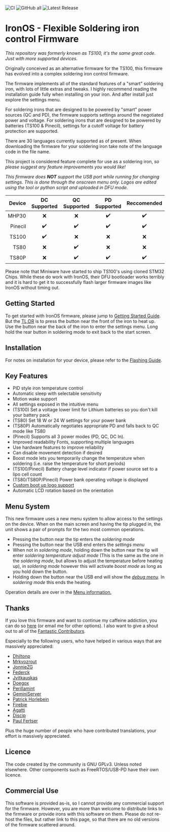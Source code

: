 ![CI](https://github.com/Ralim/ts100/workflows/CI%20Build%20all/badge.svg)
![GitHub all](https://img.shields.io/github/downloads/ralim/IronOS/total)
![Latest Release](https://img.shields.io/github/v/release/ralim/IronOS)

# IronOS - Flexible Soldering iron control Firmware

_This repository was formerly known as TS100, it's the same great code. Just with more supported devices._

Originally conceived as an alternative firmware for the TS100, this firmware has evolved into a complex soldering iron control firmware.

The firmware implements all of the standard features of a "smart" soldering iron, with lots of little extras and tweaks.
I highly recommend reading the installation guide fully when installing on your iron. And after install just explore the settings menu.

For soldering irons that are designed to be powered by "smart" power sources (QC and PD), the firmware supports settings around the negotiated power and voltage.
For soldering irons that are designed to be powered by batteries (TS100 & Pinecil), settings for a cutoff voltage for battery protection are supported.

There are 30 languages currently supported as of present. When downloading the firmware for your soldering iron take note of the language code in the file name.

This project is considered feature complete for use as a soldering iron, _so please suggest any feature improvements you would like!_

_This firmware does **NOT** support the USB port while running for changing settings. This is done through the onscreen menu only. Logos are edited using the tool or python script and uploaded in DFU mode._


|  Device 	| DC Supported 	| QC Supported 	| PD Supported 	| Reccomended 	|
|--------:	|:------------:	|:------------:	|:------------:	|:-----------:	|
|   MHP30 	|      ❌       |      ❌      |      ✔️      |      ✔️       |
| Pinecil 	|      ✔️       |      ✔️      |      ✔️      |      ✔️       |
|   TS100 	|      ✔️       |      ❌      |      ❌      |      ❌       |
|    TS80 	|      ❌       |      ✔️      |      ❌      |      ❌       |
|   TS80P 	|      ❌       |      ✔️      |      ✔️      |      ✔️       |

Please note that Miniware have started to ship TS100's using cloned STM32 Chips. While these do work with IronOS, their DFU bootloader works terribly and it is hard to get it to successfully flash larger firmware images like IronOS without timing out.


## Getting Started

To get started with IronOS firmware, please jump to [Getting Started Guide](Documentation/GettingStarted.md).
But the [TL;DR](https://www.merriam-webster.com/dictionary/TL%3BDR) is to press the button near the front of the iron to heat up. Use the button near the back of the iron to enter the settings menu.
Long hold the rear button in soldering mode to exit back to the start screen.

## Installation

For notes on installation for your device, please refer to the [Flashing Guide](Documentation/Flashing.md).

## Key Features

- PID style iron temperature control
- Automatic sleep with selectable sensitivity
- Motion wake support
- All settings exposed in the intuitive menu
- (TS100) Set a voltage lower limit for Lithium batteries so you don't kill your battery pack
- (TS80) Set 18 W or 24 W settings for your power bank
- (TS80P) Automatically negotiates appropriate PD and falls back to QC mode like TS80
- (Pinecil) Supports all 3 power modes (PD, QC, DC In).
- Improved readability Fonts, supporting multiple languages
- Use hardware features to improve reliability
- Can disable movement detection if desired
- Boost mode lets you temporarily change the temperature when soldering (i.e. raise the temperature for short periods)
- (TS100/Pinecil) Battery charge level indicator if power source set to a lipo cell count
- (TS80/TS80P/Pinecil) Power bank operating voltage is displayed
- [Custom boot up logo support](Documentation/Logo.md)
- Automatic LCD rotation based on the orientation

## Menu System

This new firmware uses a new menu system to allow access to the settings on the device.
When on the main screen and having the tip plugged in, the unit shows a pair of prompts for the two most common operations.

- Pressing the button near the tip enters the *soldering mode*
- Pressing the button near the USB end enters the *settings menu*
- When not in *soldering mode*, holding down the button near the tip will enter *soldering temperature adjust mode* (This is the same as the one in the *soldering mode*, but allows to adjust the temperature before heating up), in *soldering mode* however this will activate *boost mode* as long as you hold down the button.
- Holding down the button near the USB end will show the *[debug menu](Documentation/DebugMenu.md).* In *soldering mode* this ends the heating.

Operation details are over in the [Menu information.](Documentation/Menu.md)

## Thanks

If you love this firmware and want to continue my caffeine addiction, you can do so [here](https://paypal.me/RalimTek) (or email me for other options).
I also want to give a shout out to all of the [Fantastic Contributors](https://github.com/Ralim/ts100/graphs/contributors).

Especially to the following users, who have helped in various ways that are massively appreciated:

- [Dhiltonp](https://github.com/dhiltonp)
- [Mrkvozrout](https://github.com/Mrkvozrout)
- [JonnieZG](https://github.com/jonnieZG)
- [Federck](https://github.com/federck)
- [Jvitkauskas](https://github.com/jvitkauskas)
- [Doegox](https://github.com/doegox)
- [Perillamint](https://github.com/perillamint)
- [GeminiServer](https://github.com/GeminiServer)
- [Patrick Horlebein](https://github.com/PixelPirate)
- [Firebie](https://github.com/Firebie)
- [Agatti](https://github.com/agatti)
- [Discip](https://github.com/discip)
- [Paul Fertser](https://github.com/paulfertser)

Plus the huge number of people who have contributed translations, your effort is massively appreciated.

## Licence

The code created by the community is GNU GPLv3. Unless noted elsewhere.
Other components such as FreeRTOS/USB-PD have their own licence.

## Commercial Use

This software is provided as-is, so I cannot provide any commercial support for the firmware.
However, you are more than welcome to distribute links to the firmware or provide irons with this software on them.
Please do not re-host the files, but rather link to this page, so that there are no old versions of the firmware scattered around.
